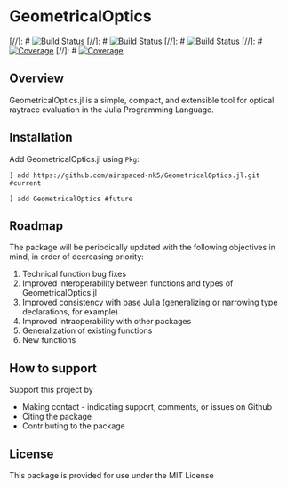 # GeometricalOptics

[//]: # [![Build Status](https://travis-ci.com/airspaced-nk5/GeometricalOptics.jl.svg?branch=main)](https://travis-ci.com/airspaced-nk5/GeometricalOptics.jl)
[//]: # [![Build Status](https://ci.appveyor.com/api/projects/status/github/airspaced-nk5/GeometricalOptics.jl?svg=true)](https://ci.appveyor.com/project/airspaced-nk5/GeometricalOptics-jl)
[//]: # [![Build Status](https://api.cirrus-ci.com/github/airspaced-nk5/GeometricalOptics.jl.svg)](https://cirrus-ci.com/github/airspaced-nk5/GeometricalOptics.jl)
[//]: # [![Coverage](https://codecov.io/gh/airspaced-nk5/GeometricalOptics.jl/branch/main/graph/badge.svg)](https://codecov.io/gh/airspaced-nk5/GeometricalOptics.jl)
[//]: # [![Coverage](https://coveralls.io/repos/github/airspaced-nk5/GeometricalOptics.jl/badge.svg?branch=main)](https://coveralls.io/github/airspaced-nk5/GeometricalOptics.jl?branch=main)

## Overview 

GeometricalOptics.jl is a simple, compact, and extensible tool for optical raytrace evaluation in the Julia Programming Language.  

## Installation

Add GeometricalOptics.jl using `Pkg`:

```
] add https://github.com/airspaced-nk5/GeometricalOptics.jl.git #current

] add GeometricalOptics #future
```

## Roadmap

The package will be periodically updated with the following objectives in mind, in order of decreasing priority:

1. Technical function bug fixes
2. Improved interoperability between functions and types of GeometricalOptics.jl
3. Improved consistency with base Julia (generalizing or narrowing type declarations, for example)
4. Improved intraoperability with other packages
5. Generalization of existing functions
6. New functions


## How to support

Support this project by
- Making contact - indicating support, comments, or issues on Github
- Citing the package
- Contributing to the package

## License

This package is provided for use under the MIT License

